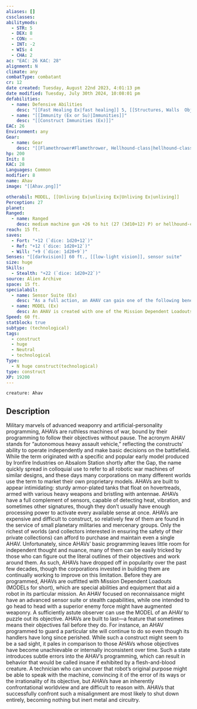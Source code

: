 ```yaml
---
aliases: []
cssclasses:
abilitymods:
  - STR: 5
  - DEX: 8
  - CON: —
  - INT: -2
  - WIS: 4
  - CHA: 2
ac: "EAC: 26 KAC: 28"
alignment: N
climate: any
combatType: combatant
cr: 12
date created: Tuesday, August 22nd 2023, 4:01:13 pm
date modified: Tuesday, July 30th 2024, 10:08:01 pm
defabilities:
  - name: Defensive Abilities
    desc: "[[Fast Healing Ex|fast healing]] 5, [[Structures, Walls  Objects#Breaking Objects|hardness]] 15"
  - name: "[[Immunity (Ex or Su)|Immunities]]"
    desc: "[[Construct Immunities (Ex)]]"
EAC: 26
Environment: any
Gear:
  - name: Gear
    desc: "[[Flamethrower#Flamethrower, Hellhound-class|hellhound-class flamethrower]] with 2 [[Petrol Tank#Petrol Tank, High-capacity|high-capacity petrol tanks]], [[Machine Gun#Machine Gun, Medium|medium machine gun]] with 420 [[Rounds#Rounds, Heavy|heavy rounds]]"
hp: 200
Init: 8
KAC: 28
Languages: Common
modifier: 8
name: Ahav
image: "[[Ahav.png]]"

otherabil: MODEL, [[Unliving Ex|unliving Ex|Unliving Ex|unliving]]
Perception: 27
planet: 
Ranged:
  - name: Ranged
    desc: medium machine gun +26 to hit (27 (3d10+12) P) or hellhound-class flamethrower +26 to hit (24 (4d6+12) F; critical burn (12 (4d6))
reach: 15 ft.
saves:
  - Fort: "+12 (`dice: 1d20+12`)"
  - Ref: "+12 (`dice: 1d20+12`)"
  - Will: "+9 (`dice: 1d20+9`)"
Senses: "[[darkvision]] 60 ft., [[low-light vision]], sensor suite"
size: huge
Skills:
  - Stealth: "+22 (`dice: 1d20+22`)"
source: Alien Archive
space: 15 ft.
specialabil:
  - name: Sensor Suite (Ex)
    desc: "As a full action, an AHAV can gain one of the following benefits for 1 minute: <ul><li>[[blindsight]] (life)</li><li>[[blindsight]] (vibration)</li><li>[[Sense Through]] (vision),</li><li> a +10 enhancement bonus to Perception checks. </li></ul>It can change which benefit it receives as a full action. At the GM’s discretion, an AHAV might have access to more options, such as [[blindsight]] (emotion) or [[blindsight]] (thought)."
  - name: MODEL (Ex)
    desc: An AHAV is created with one of the Mission Dependent Loadouts, or MODELs, listed below. MODELs are intended to allow AHAVs to serve in a variety of roles. This list is not exhaustive; the GM is free to design other MODELs at her discretion<ul class='inner-bullet-list'><li>Advanced Maneuverability The AHAV has an extraordinary fly speed of 60 feet (perfect maneuverability) and the Spring Attack feat.</li><li>Autoloader When the AHAV makes a full attack with its medium machine gun, it can make up to three attacks instead of two attacks. It takes a –5 penalty to these attacks instead of a –4 penalty. .</li><li>Camouflage Plating The AHAV gains a +20 enhancement bonus to Stealth checks..</li><li>Harrying Arms The AHAV has numerous pistols or other small arms mounted to its chassis. As a full action, the AHAV automatically succeeds at the harrying fire action against every enemy within 60 feet..</li><li>Ram The AHAV gains a slam attack with a +23 attack bonus that deals 6d4+17 bludgeoning damage. If the AHAV hits with this attack after a charge, the target is also knocked back 30 feet. If the target is blocked from moving the full distance, it takes an additional 1d6 bludgeoning damage per 10 feet it can’t move.</li></ul>
Speed: 60 ft.
statblock: true
subtype: (technological)
tags:
  - construct
  - huge
  - Neutral
  - technological
Type:
  - N huge construct(technological)
type: construct
XP: 19200
---
```


```statblock
creature: Ahav
```

## Description

Military marvels of advanced weaponry and artificial-personality programming, AHAVs are ruthless machines of war, bound by their programming to follow their objectives without pause. The acronym AHAV stands for “autonomous heavy assault vehicle,” reflecting the constructs’ ability to operate independently and make basic decisions on the battlefield. While the term originated with a specific and popular early model produced by Ironfire Industries on Absalom Station shortly after the Gap, the name quickly spread in colloquial use to refer to all robotic war machines of similar designs, and these days many corporations on many different worlds use the term to market their own proprietary models. AHAVs are built to appear intimidating: sturdy armor-plated tanks that float on hovertreads, armed with various heavy weapons and bristling with antennae. AHAVs have a full complement of sensors, capable of detecting heat, vibration, and sometimes other signatures, though they don’t usually have enough processing power to activate every available sense at once.
AHAVs are expensive and difficult to construct, so relatively few of them are found in the service of small planetary militaries and mercenary groups. Only the richest of worlds (and collectors interested in ensuring the safety of their private collections) can afford to purchase and maintain even a single AHAV.
Unfortunately, since AHAVs’ basic programming leaves little room for independent thought and nuance, many of them can be easily tricked by those who can figure out the literal outlines of their objectives and work around them. As such, AHAVs have dropped off in popularity over the past few decades, though the corporations invested in building them are continually working to improve on this limitation.
Before they are programmed, AHAVs are outfitted with Mission Dependent Loadouts (MODELs for short), which are special abilities and equipment that aid a robot in its particular mission. An AHAV focused on reconnaissance might have an advanced sensor suite or stealth capabilities, while one intended to go head to head with a superior enemy force might have augmented weaponry. A sufficiently astute observer can use the MODEL of an AHAV to puzzle out its objective.
AHAVs are built to last—a feature that sometimes means their objectives fail before they do. For instance, an AHAV programmed to guard a particular site will continue to do so even though its handlers have long since perished. While such a construct might seem to be a sad sight, it pales in comparison to those AHAVs whose objectives have become unachievable or internally inconsistent over time. Such a state introduces subtle errors into the AHAV’s programming, which can result in behavior that would be called insane if exhibited by a flesh-and-blood creature. A technician who can uncover that robot’s original purpose might be able to speak with the machine, convincing it of the error of its ways or the irrationality of its objective, but AHAVs have an inherently confrontational worldview and are difficult to reason with. AHAVs that successfully confront such a misalignment are most likely to shut down entirely, becoming nothing but inert metal and circuitry.
